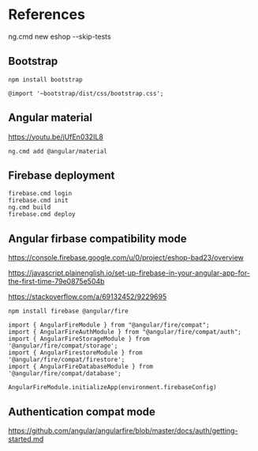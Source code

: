 # References

ng.cmd new eshop --skip-tests

## Bootstrap
```
npm install bootstrap

@import '~bootstrap/dist/css/bootstrap.css';
```

## Angular material
https://youtu.be/jUfEn032IL8
```
ng.cmd add @angular/material
```

## Firebase deployment
```
firebase.cmd login
firebase.cmd init
ng.cmd build
firebase.cmd deploy
```

## Angular firbase compatibility mode
https://console.firebase.google.com/u/0/project/eshop-bad23/overview

https://javascript.plainenglish.io/set-up-firebase-in-your-angular-app-for-the-first-time-79e0875e504b

https://stackoverflow.com/a/69132452/9229695
```
npm install firebase @angular/fire

import { AngularFireModule } from "@angular/fire/compat";
import { AngularFireAuthModule } from "@angular/fire/compat/auth";
import { AngularFireStorageModule } from '@angular/fire/compat/storage';
import { AngularFirestoreModule } from '@angular/fire/compat/firestore';
import { AngularFireDatabaseModule } from '@angular/fire/compat/database';

AngularFireModule.initializeApp(environment.firebaseConfig)
```


<!-- ## angular firebase new v7
https://github.com/angular/angularfire/issues/3028

https://dev.to/jdgamble555/angular-12-with-firebase-9-49a0

https://www.npmjs.com/package/@angular/fire
```
ng.cmd add @angular/fire
ng.cmd deploy
``` -->

## Authentication compat mode
https://github.com/angular/angularfire/blob/master/docs/auth/getting-started.md